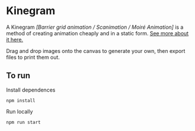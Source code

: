 # Kinegram

A Kinegram _[Barrier grid animation / Scanimation / Moiré Animation]_ is a method of creating animation cheaply and in a static form. [See more about it here.](https://en.wikipedia.org/wiki/Barrier_grid_animation_and_stereography)

Drag and drop images onto the canvas to generate your own, then export files to print them out.

## To run

Install dependences  
```
npm install
```

Run locally
```
npm run start
```
